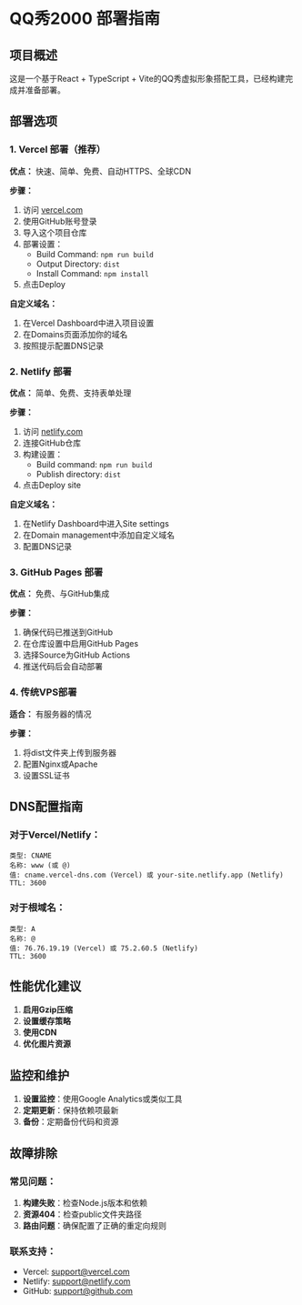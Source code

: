 # QQ秀2000 部署指南

## 项目概述
这是一个基于React + TypeScript + Vite的QQ秀虚拟形象搭配工具，已经构建完成并准备部署。

## 部署选项

### 1. Vercel 部署（推荐）
**优点：** 快速、简单、免费、自动HTTPS、全球CDN

**步骤：**
1. 访问 [vercel.com](https://vercel.com)
2. 使用GitHub账号登录
3. 导入这个项目仓库
4. 部署设置：
   - Build Command: `npm run build`
   - Output Directory: `dist`
   - Install Command: `npm install`
5. 点击Deploy

**自定义域名：**
1. 在Vercel Dashboard中进入项目设置
2. 在Domains页面添加你的域名
3. 按照提示配置DNS记录

### 2. Netlify 部署
**优点：** 简单、免费、支持表单处理

**步骤：**
1. 访问 [netlify.com](https://netlify.com)
2. 连接GitHub仓库
3. 构建设置：
   - Build command: `npm run build`
   - Publish directory: `dist`
4. 点击Deploy site

**自定义域名：**
1. 在Netlify Dashboard中进入Site settings
2. 在Domain management中添加自定义域名
3. 配置DNS记录

### 3. GitHub Pages 部署
**优点：** 免费、与GitHub集成

**步骤：**
1. 确保代码已推送到GitHub
2. 在仓库设置中启用GitHub Pages
3. 选择Source为GitHub Actions
4. 推送代码后会自动部署

### 4. 传统VPS部署
**适合：** 有服务器的情况

**步骤：**
1. 将dist文件夹上传到服务器
2. 配置Nginx或Apache
3. 设置SSL证书

## DNS配置指南

### 对于Vercel/Netlify：
```
类型: CNAME
名称: www (或 @)
值: cname.vercel-dns.com (Vercel) 或 your-site.netlify.app (Netlify)
TTL: 3600
```

### 对于根域名：
```
类型: A
名称: @
值: 76.76.19.19 (Vercel) 或 75.2.60.5 (Netlify)
TTL: 3600
```

## 性能优化建议

1. **启用Gzip压缩**
2. **设置缓存策略**
3. **使用CDN**
4. **优化图片资源**

## 监控和维护

1. **设置监控**：使用Google Analytics或类似工具
2. **定期更新**：保持依赖项最新
3. **备份**：定期备份代码和资源

## 故障排除

### 常见问题：
1. **构建失败**：检查Node.js版本和依赖
2. **资源404**：检查public文件夹路径
3. **路由问题**：确保配置了正确的重定向规则

### 联系支持：
- Vercel: support@vercel.com
- Netlify: support@netlify.com
- GitHub: support@github.com

